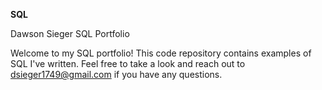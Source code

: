 **SQL**

Dawson Sieger SQL Portfolio

Welcome to my SQL portfolio! This code repository contains examples of SQL I've written. Feel free to take a look and reach out to dsieger1749@gmail.com if you have any questions.
